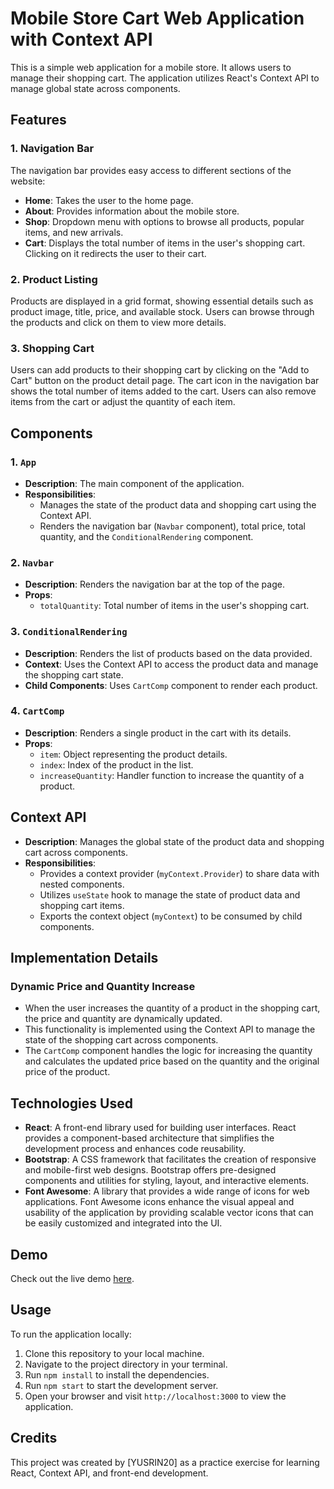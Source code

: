 # Mobile Store Cart Web Application with Context API

This is a simple web application for a mobile store. It allows users to manage their shopping cart. The application utilizes React's Context API to manage global state across components.

## Features

### 1. Navigation Bar

The navigation bar provides easy access to different sections of the website:
- **Home**: Takes the user to the home page.
- **About**: Provides information about the mobile store.
- **Shop**: Dropdown menu with options to browse all products, popular items, and new arrivals.
- **Cart**: Displays the total number of items in the user's shopping cart. Clicking on it redirects the user to their cart.

### 2. Product Listing

Products are displayed in a grid format, showing essential details such as product image, title, price, and available stock. Users can browse through the products and click on them to view more details.

### 3. Shopping Cart

Users can add products to their shopping cart by clicking on the "Add to Cart" button on the product detail page. The cart icon in the navigation bar shows the total number of items added to the cart. Users can also remove items from the cart or adjust the quantity of each item.

## Components

### 1. `App`

- **Description**: The main component of the application.
- **Responsibilities**:
  - Manages the state of the product data and shopping cart using the Context API.
  - Renders the navigation bar (`Navbar` component), total price, total quantity, and the `ConditionalRendering` component.

### 2. `Navbar`

- **Description**: Renders the navigation bar at the top of the page.
- **Props**:
  - `totalQuantity`: Total number of items in the user's shopping cart.

### 3. `ConditionalRendering`

- **Description**: Renders the list of products based on the data provided.
- **Context**: Uses the Context API to access the product data and manage the shopping cart state.
- **Child Components**: Uses `CartComp` component to render each product.

### 4. `CartComp`

- **Description**: Renders a single product in the cart with its details.
- **Props**:
  - `item`: Object representing the product details.
  - `index`: Index of the product in the list.
  - `increaseQuantity`: Handler function to increase the quantity of a product.

## Context API

- **Description**: Manages the global state of the product data and shopping cart across components.
- **Responsibilities**:
  - Provides a context provider (`myContext.Provider`) to share data with nested components.
  - Utilizes `useState` hook to manage the state of product data and shopping cart items.
  - Exports the context object (`myContext`) to be consumed by child components.

## Implementation Details

### Dynamic Price and Quantity Increase

- When the user increases the quantity of a product in the shopping cart, the price and quantity are dynamically updated.
- This functionality is implemented using the Context API to manage the state of the shopping cart across components.
- The `CartComp` component handles the logic for increasing the quantity and calculates the updated price based on the quantity and the original price of the product.

## Technologies Used

- **React**: A front-end library used for building user interfaces. React provides a component-based architecture that simplifies the development process and enhances code reusability.
- **Bootstrap**: A CSS framework that facilitates the creation of responsive and mobile-first web designs. Bootstrap offers pre-designed components and utilities for styling, layout, and interactive elements.
- **Font Awesome**: A library that provides a wide range of icons for web applications. Font Awesome icons enhance the visual appeal and usability of the application by providing scalable vector icons that can be easily customized and integrated into the UI.

## Demo

Check out the live demo [here](https://react-context-cart-demo.netlify.app/).

## Usage

To run the application locally:
1. Clone this repository to your local machine.
2. Navigate to the project directory in your terminal.
3. Run `npm install` to install the dependencies.
4. Run `npm start` to start the development server.
5. Open your browser and visit `http://localhost:3000` to view the application.

## Credits

This project was created by [YUSRIN20] as a practice exercise for learning React, Context API, and front-end development.

